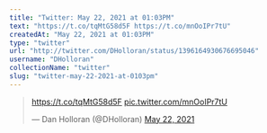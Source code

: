 ```yaml
---
title: "Twitter: May 22, 2021 at 01:03PM"
text: "https://t.co/tqMtG58d5F https://t.co/mnOoIPr7tU"
createdAt: "May 22, 2021 at 01:03PM"
type: "twitter"
url: "http://twitter.com/DHolloran/status/1396164930676695046"
username: "DHolloran"
collectionName: "twitter"
slug: "twitter-may-22-2021-at-0103pm"
---
```


<blockquote class="twitter-tweet"><p lang="und" dir="ltr"><a href="https://t.co/tqMtG58d5F">https://t.co/tqMtG58d5F</a> <a href="https://t.co/mnOoIPr7tU">pic.twitter.com/mnOoIPr7tU</a></p>&mdash; Dan Holloran (@DHolloran) <a href="https://twitter.com/DHolloran/status/1396164930676695046?ref_src=twsrc%5Etfw">May 22, 2021</a></blockquote>
<script async src="https://platform.twitter.com/widgets.js" charset="utf-8"></script>

